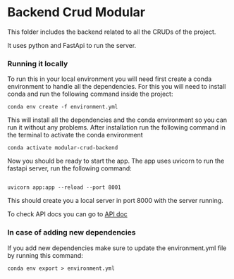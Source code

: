 # Backend Crud Modular
This folder includes the backend related to all the CRUDs of the project.

It uses python and FastApi to run the server.

### Running it locally
To run this in your local environment you will need first create a conda environment to handle all the dependencies. For this you will need to install conda and run the following command inside the project:

```
conda env create -f environment.yml
```
This will install all the dependencies and the conda environment so you can run it without any problems. 
After installation run the following command in the terminal to activate the conda environment
```
conda activate modular-crud-backend
```
Now you should be ready to start the app.
The app uses uvicorn to run the fastapi server, run the following command:
```

uvicorn app:app --reload --port 8001

```

This should create you a local server in port 8000 with the server running.


To check API docs you can go to
[API doc](http://127.0.0.1:8000/docs)

### In case of adding new dependencies
If you add new dependencies make sure to update the environment.yml file by running this command:
```
conda env export > environment.yml
```